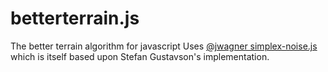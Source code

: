 # betterterrain.js
The better terrain algorithm for javascript
Uses [@jwagner simplex-noise.js](https://github.com/josephg/noisejs) which is itself based upon Stefan Gustavson's implementation.
